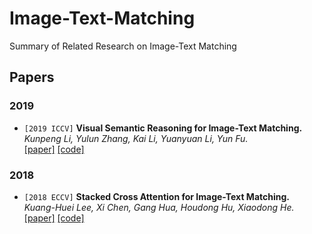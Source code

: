 # Image-Text-Matching
Summary of Related Research on Image-Text Matching

## Papers
### 2019
- `[2019 ICCV]` **Visual Semantic Reasoning for Image-Text Matching.**  
*Kunpeng Li, Yulun Zhang, Kai Li, Yuanyuan Li, Yun Fu.*  
[[paper]](https://arxiv.org/abs/1909.02701.pdf)
[[code]](https://github.com/KunpengLi1994/VSRN)

### 2018
- `[2018 ECCV]` **Stacked Cross Attention for Image-Text Matching.**  
*Kuang-Huei Lee, Xi Chen, Gang Hua, Houdong Hu, Xiaodong He.*  
[[paper]](https://eccv2018.org/openaccess/content_ECCV_2018/papers/Kuang-Huei_Lee_Stacked_Cross_Attention_ECCV_2018_paper.pdf)
[[code]](https://github.com/kuanghuei/SCAN)
